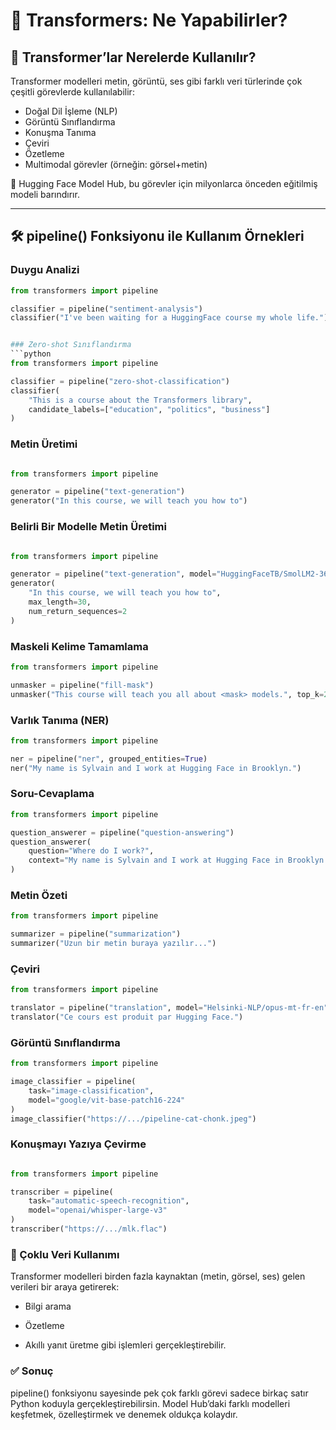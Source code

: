 # 🤖 Transformers: Ne Yapabilirler?

## 🚀 Transformer’lar Nerelerde Kullanılır?

Transformer modelleri metin, görüntü, ses gibi farklı veri türlerinde çok çeşitli görevlerde kullanılabilir:

- Doğal Dil İşleme (NLP)
- Görüntü Sınıflandırma
- Konuşma Tanıma
- Çeviri
- Özetleme
- Multimodal görevler (örneğin: görsel+metin)

🤗 Hugging Face Model Hub, bu görevler için milyonlarca önceden eğitilmiş modeli barındırır.

---

## 🛠️ pipeline() Fonksiyonu ile Kullanım Örnekleri

### Duygu Analizi
```python
from transformers import pipeline

classifier = pipeline("sentiment-analysis")
classifier("I've been waiting for a HuggingFace course my whole life.")


### Zero-shot Sınıflandırma
```python
from transformers import pipeline

classifier = pipeline("zero-shot-classification")
classifier(
    "This is a course about the Transformers library",
    candidate_labels=["education", "politics", "business"]
)
```

### Metin Üretimi
```python

from transformers import pipeline

generator = pipeline("text-generation")
generator("In this course, we will teach you how to")
```

### Belirli Bir Modelle Metin Üretimi
```python

from transformers import pipeline

generator = pipeline("text-generation", model="HuggingFaceTB/SmolLM2-360M")
generator(
    "In this course, we will teach you how to",
    max_length=30,
    num_return_sequences=2
)
```
### Maskeli Kelime Tamamlama

```python
from transformers import pipeline

unmasker = pipeline("fill-mask")
unmasker("This course will teach you all about <mask> models.", top_k=2)
```

### Varlık Tanıma (NER)
```python
from transformers import pipeline

ner = pipeline("ner", grouped_entities=True)
ner("My name is Sylvain and I work at Hugging Face in Brooklyn.")
```

### Soru-Cevaplama

```python
from transformers import pipeline

question_answerer = pipeline("question-answering")
question_answerer(
    question="Where do I work?",
    context="My name is Sylvain and I work at Hugging Face in Brooklyn."
)
```
### Metin Özeti
```python
from transformers import pipeline

summarizer = pipeline("summarization")
summarizer("Uzun bir metin buraya yazılır...")
```

### Çeviri

```python
from transformers import pipeline

translator = pipeline("translation", model="Helsinki-NLP/opus-mt-fr-en")
translator("Ce cours est produit par Hugging Face.")
```

### Görüntü Sınıflandırma

```python
from transformers import pipeline

image_classifier = pipeline(
    task="image-classification",
    model="google/vit-base-patch16-224"
)
image_classifier("https://.../pipeline-cat-chonk.jpeg")

```

### Konuşmayı Yazıya Çevirme
```python

from transformers import pipeline

transcriber = pipeline(
    task="automatic-speech-recognition",
    model="openai/whisper-large-v3"
)
transcriber("https://.../mlk.flac")
```
### 🔗 Çoklu Veri Kullanımı
Transformer modelleri birden fazla kaynaktan (metin, görsel, ses) gelen verileri bir araya getirerek:

- Bilgi arama

- Özetleme

- Akıllı yanıt üretme gibi işlemleri gerçekleştirebilir.

### ✅ Sonuç
pipeline() fonksiyonu sayesinde pek çok farklı görevi sadece birkaç satır Python koduyla gerçekleştirebilirsin.
Model Hub’daki farklı modelleri keşfetmek, özelleştirmek ve denemek oldukça kolaydır.

